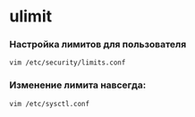 # ulimit
### Настройка лимитов для пользователя
```
vim /etc/security/limits.conf
```
 ### Изменение лимита навсегда:
```
vim /etc/sysctl.conf
```









